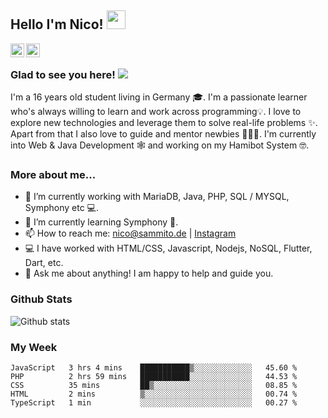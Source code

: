 ## Hello I'm Nico! <img src="https://raw.githubusercontent.com/iampavangandhi/iampavangandhi/master/gifs/Hi.gif" width="30px"></h2>


<a href="https://github.com/nicosammito">
  <img align="left" alt="Nico's Github" width="22px" src="https://cdn.jsdelivr.net/npm/simple-icons@v3/icons/github.svg" />
</a>

<a href="https://instagram.com/nico_sammito/">
  <img align="left" alt="Nico's Instagram" width="22px" src="https://cdn.jsdelivr.net/npm/simple-icons@v3/icons/instagram.svg" />
</a>

<br />

### Glad to see you here! ![](https://visitor-badge.glitch.me/badge?page_id=nicosammito)

I'm a 16 years old student living in Germany 🎓. I'm a passionate learner who's always willing to learn and work across programming💡. I love to explore new technologies and leverage them to solve real-life problems ✨. Apart from that I also love to guide and mentor newbies 👨🏻‍💻. I'm currently into Web & Java Development 🕸️ and working on my Hamibot System 🤓.

### More about me...

- 🔭 I’m currently working with MariaDB, Java, PHP, SQL / MYSQL, Symphony etc 💻.
- 🌱 I’m currently learning Symphony 🚀.
- 📫 How to reach me: nico@sammito.de | [Instagram](https://instagram.com/nico_sammito)
- 💻 I have worked with HTML/CSS, Javascript, Nodejs, NoSQL, Flutter, Dart, etc.
- 💬 Ask me about anything! I am happy to help and guide you.

### Github Stats

![Github stats](https://github-readme-stats.vercel.app/api?username=nicosammito&show_icons=true&hide_border=true&count_private=true)

### My Week

<!--START_SECTION:waka-->
```text
JavaScript   3 hrs 4 mins    ███████████▒░░░░░░░░░░░░░   45.60 % 
PHP          2 hrs 59 mins   ███████████░░░░░░░░░░░░░░   44.53 % 
CSS          35 mins         ██▒░░░░░░░░░░░░░░░░░░░░░░   08.85 % 
HTML         2 mins          ▒░░░░░░░░░░░░░░░░░░░░░░░░   00.74 % 
TypeScript   1 min           ░░░░░░░░░░░░░░░░░░░░░░░░░   00.27 % 
```
<!--END_SECTION:waka-->
